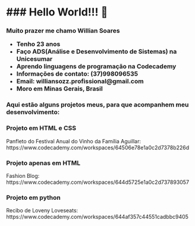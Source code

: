 <h1>### Hello World!!! 👋</h1>

<h3>Muito prazer me chamo Willian Soares
  <ul>
    <li>Tenho 23 anos</li>
    <li>Faço ADS(Análise e Desenvolvimento de Sistemas) na Unicesumar</li>
    <li>Aprendo linguagens de programação na Codecademy</li>
    <li>Informações de contato: (37)998096535</li>
    <li>Email: williansozz.profissional@gmail.com</li>
    <li>Moro em Minas Gerais, Brasil</li>
  </ul>
</h3>

<h3>
  Aqui estão alguns projetos meus, para que acompanhem meu desenvolvimento:
</h3>

<h3>Projeto em HTML e CSS</h3>
Panfleto do Festival Anual do Vinho da Família Aguillar:
https://www.codecademy.com/workspaces/64506e78e1a0c2d7378b226d

<h3>Projeto apenas em HTML</h3>
Fashion Blog:
https://www.codecademy.com/workspaces/644d5725e1a0c2d737893057

<h3>Projeto em python</h3>
Recibo de Loveny Loveseats:
https://www.codecademy.com/workspaces/644af357c44551cadbbc9405

<!--
**WillianSozz/WillianSozz** is a ✨ _special_ ✨ repository because its `README.md` (this file) appears on your GitHub profile.

Here are some ideas to get you started:

- 🔭 I’m currently working on ...
- 🌱 I’m currently learning ...
- 👯 I’m looking to collaborate on ...
- 🤔 I’m looking for help with ...
- 💬 Ask me about ...
- 📫 How to reach me: ...
- 😄 Pronouns: ...
- ⚡ Fun fact: ...
-->
